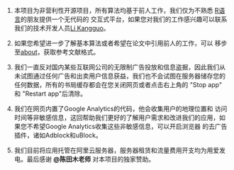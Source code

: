 1. 本项目为非营利性开源项目，所有算法均基于前人工作，我们仅为不熟悉
[R语言](https://www.r-project.org/about.html)的朋友提供一个无代码的
交互式平台，如果您对我们的工作感兴趣可以联系我们的技术开发人员[Li Kangguo](mailto:fjmulkg@outlook.com)。

2. 如果您希望进一步了解基本算法或者希望在论文中引用前人的工作，可以
移步至[about](#about)，获取参考文献格式。

3. 我们一直反对国内某些互联网公司的无限制广告投放和信息盗掘，因此我们从未试图通过任何广告和出卖用户信息获益，我们也不会试图在服务器储存您的任何数据，所有的书局缓存都会在您关闭网页或者点击右上角的 "Stop app" 和 "Restart app"后清除。

4. 我们在网页内置了Google Analytics的代码，他会收集用户的地理位置和
访问时间等非敏感信息，这回帮助我们更好的了解用户需求和改进我们的应用，如果您不希望Google Analytics收集这些非敏感信息，可以开启浏览器
的去广告插件，诸如Adblock和uBlock。

5. 我们目前将应用托管在阿里云服务器，服务器租赁和流量费用开支均为用爱发电。最后感谢 **@陈田木老师** 对本项目的独家赞助。


